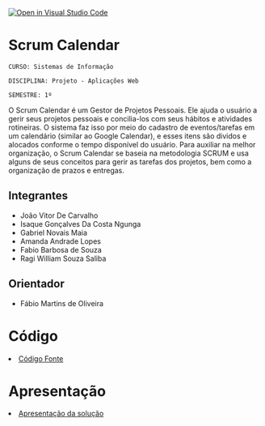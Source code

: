 [![Open in Visual Studio Code](https://classroom.github.com/assets/open-in-vscode-f059dc9a6f8d3a56e377f745f24479a46679e63a5d9fe6f495e02850cd0d8118.svg)](https://classroom.github.com/online_ide?assignment_repo_id=7344059&assignment_repo_type=AssignmentRepo)
# Scrum Calendar

`CURSO: Sistemas de Informação`

`DISCIPLINA: Projeto - Aplicações Web`

`SEMESTRE: 1º`

O Scrum Calendar é um Gestor de Projetos Pessoais. Ele ajuda o usuário a gerir seus projetos pessoais e concilia-los com seus hábitos e atividades rotineiras. O sistema faz isso por meio do cadastro de eventos/tarefas em um calendário (similar ao Google Calendar), e esses itens são dividos e alocados conforme o tempo disponível do usuário. Para auxiliar na melhor organização, o Scrum Calendar se baseia na metodologia SCRUM e usa alguns de seus conceitos para gerir as tarefas dos projetos, bem como a organização de prazos e entregas.

## Integrantes

* João Vitor De Carvalho
* Isaque Gonçalves Da Costa Ngunga
* Gabriel Novais Maia
* Amanda Andrade Lopes
* Fabio Barbosa de Souza
* Ragi William Souza Saliba

## Orientador

* Fábio Martins de Oliveira

# Código

<li><a href="src/README.md"> Código Fonte</a></li>

# Apresentação

<li><a href="presentation/README.md"> Apresentação da solução</a></li>
